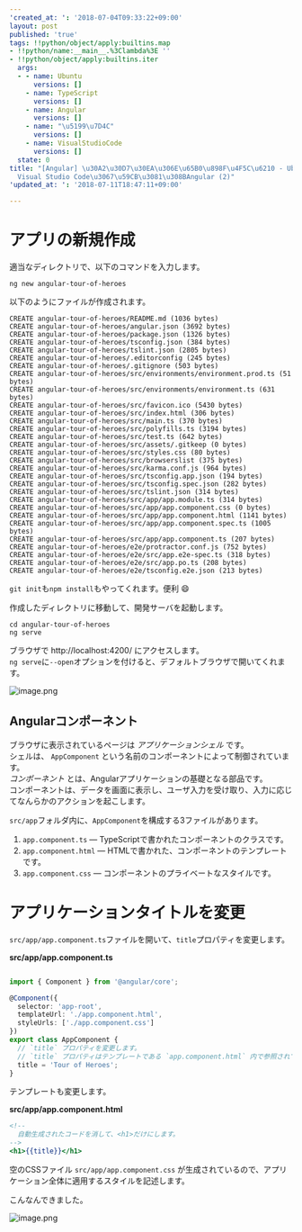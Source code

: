 ```yaml
---
'created_at: ': '2018-07-04T09:33:22+09:00'
layout: post
published: 'true'
tags: !!python/object/apply:builtins.map
- !!python/name:__main__.%3Clambda%3E ''
- !!python/object/apply:builtins.iter
  args:
  - - name: Ubuntu
      versions: []
    - name: TypeScript
      versions: []
    - name: Angular
      versions: []
    - name: "\u5199\u7D4C"
      versions: []
    - name: VisualStudioCode
      versions: []
  state: 0
title: "[Angular] \u30A2\u30D7\u30EA\u306E\u65B0\u898F\u4F5C\u6210 - Ubuntu\u3068\
  Visual Studio Code\u3067\u59CB\u3081\u308BAngular (2)"
'updated_at: ': '2018-07-11T18:47:11+09:00'

---
```

# アプリの新規作成  
  
適当なディレクトリで、以下のコマンドを入力します。  
  
```shell-session
ng new angular-tour-of-heroes
```  
  
以下のようにファイルが作成されます。  
  
```shell-session
CREATE angular-tour-of-heroes/README.md (1036 bytes)
CREATE angular-tour-of-heroes/angular.json (3692 bytes)
CREATE angular-tour-of-heroes/package.json (1326 bytes)
CREATE angular-tour-of-heroes/tsconfig.json (384 bytes)
CREATE angular-tour-of-heroes/tslint.json (2805 bytes)
CREATE angular-tour-of-heroes/.editorconfig (245 bytes)
CREATE angular-tour-of-heroes/.gitignore (503 bytes)
CREATE angular-tour-of-heroes/src/environments/environment.prod.ts (51 bytes)
CREATE angular-tour-of-heroes/src/environments/environment.ts (631 bytes)
CREATE angular-tour-of-heroes/src/favicon.ico (5430 bytes)
CREATE angular-tour-of-heroes/src/index.html (306 bytes)
CREATE angular-tour-of-heroes/src/main.ts (370 bytes)
CREATE angular-tour-of-heroes/src/polyfills.ts (3194 bytes)
CREATE angular-tour-of-heroes/src/test.ts (642 bytes)
CREATE angular-tour-of-heroes/src/assets/.gitkeep (0 bytes)
CREATE angular-tour-of-heroes/src/styles.css (80 bytes)
CREATE angular-tour-of-heroes/src/browserslist (375 bytes)
CREATE angular-tour-of-heroes/src/karma.conf.js (964 bytes)
CREATE angular-tour-of-heroes/src/tsconfig.app.json (194 bytes)
CREATE angular-tour-of-heroes/src/tsconfig.spec.json (282 bytes)
CREATE angular-tour-of-heroes/src/tslint.json (314 bytes)
CREATE angular-tour-of-heroes/src/app/app.module.ts (314 bytes)
CREATE angular-tour-of-heroes/src/app/app.component.css (0 bytes)
CREATE angular-tour-of-heroes/src/app/app.component.html (1141 bytes)
CREATE angular-tour-of-heroes/src/app/app.component.spec.ts (1005 bytes)
CREATE angular-tour-of-heroes/src/app/app.component.ts (207 bytes)
CREATE angular-tour-of-heroes/e2e/protractor.conf.js (752 bytes)
CREATE angular-tour-of-heroes/e2e/src/app.e2e-spec.ts (318 bytes)
CREATE angular-tour-of-heroes/e2e/src/app.po.ts (208 bytes)
CREATE angular-tour-of-heroes/e2e/tsconfig.e2e.json (213 bytes)

```  
  
`git init`も`npm install`もやってくれます。便利 :smile:   
  
  
作成したディレクトリに移動して、開発サーバを起動します。  
  
```shell-session
cd angular-tour-of-heroes
ng serve
```  
ブラウザで http://localhost:4200/ にアクセスします。  
`ng serve`に`--open`オプションを付けると、デフォルトブラウザで開いてくれます。  
  
![image.png](/assets/images/e542bb77-ed4d-657c-0f16-caff0657cac9.png)  
  
## Angularコンポーネント  
  
ブラウザに表示されているページは *アプリケーションシェル* です。  
シェルは、 `AppComponent` という名前のコンポーネントによって制御されています。  
*コンポーネント* とは、Angularアプリケーションの基礎となる部品です。  
コンポーネントは、データを画面に表示し、ユーザ入力を受け取り、入力に応じてなんらかのアクションを起こします。  
  
`src/app`フォルダ内に、`AppComponent`を構成する3ファイルがあります。  
  
1. `app.component.ts` — TypeScriptで書かれたコンポーネントのクラスです。  
2. `app.component.html` — HTMLで書かれた、コンポーネントのテンプレートです。  
3. `app.component.css` — コンポーネントのプライベートなスタイルです。  
  
  
  
# アプリケーションタイトルを変更  
  
`src/app/app.component.ts`ファイルを開いて、`title`プロパティを変更します。  
  
  
**src/app/app.component.ts**  
```ts:src/app/app.component.ts

import { Component } from '@angular/core';

@Component({
  selector: 'app-root',
  templateUrl: './app.component.html',
  styleUrls: ['./app.component.css']
})
export class AppComponent {
  // `title` プロパティを変更します。
  // `title` プロパティはテンプレートである `app.component.html` 内で参照されています。
  title = 'Tour of Heroes';
}

```  
  
テンプレートも変更します。  
  
**src/app/app.component.html**  
```html:src/app/app.component.html
<!--
  自動生成されたコードを消して、<h1>だけにします。
-->
<h1>{{title}}</h1>
```  
  
空のCSSファイル `src/app/app.component.css` が生成されているので、アプリケーション全体に適用するスタイルを記述します。  
  
こんなんできました。  
  
![image.png](/assets/images/cd0f909c-3b44-625a-0839-31d7a8461051.png)  

